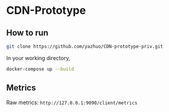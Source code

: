 # CDN-Prototype

## How to run

```bash
git clone https://github.com/yazhuo/CDN-prototype-priv.git
```

In your working directory,
```bash
docker-compose up --build
```

## Metrics
Raw metrics: `http://127.0.0.1:9090/client/metrics`

